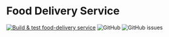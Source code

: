 # Food Delivery Service
[![Build & test food-delivery service](https://github.com/wkrzywiec/food-delivery-app/actions/workflows/gradle.yaml/badge.svg)](https://github.com/wkrzywiec/food-delivery-app/actions/workflows/gradle.yaml) ![GitHub](https://img.shields.io/github/license/wkrzywiec/food-delivery-app) ![GitHub issues](https://img.shields.io/github/issues/wkrzywiec/food-delivery-app)